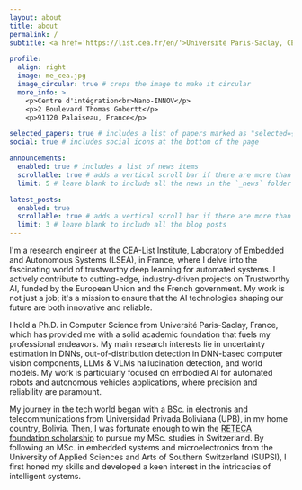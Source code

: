 ```yaml
---
layout: about
title: about
permalink: /
subtitle: <a href='https://list.cea.fr/en/'>Université Paris-Saclay, CEA, List</a>.

profile:
  align: right
  image: me_cea.jpg
  image_circular: true # crops the image to make it circular
  more_info: >
    <p>Centre d'intégration<br>Nano-INNOV</p>
    <p>2 Boulevard Thomas Gobertt</p>
    <p>91120 Palaiseau, France</p>

selected_papers: true # includes a list of papers marked as "selected={true}"
social: true # includes social icons at the bottom of the page

announcements:
  enabled: true # includes a list of news items
  scrollable: true # adds a vertical scroll bar if there are more than 3 news items
  limit: 5 # leave blank to include all the news in the `_news` folder

latest_posts:
  enabled: true
  scrollable: true # adds a vertical scroll bar if there are more than 3 new posts items
  limit: 3 # leave blank to include all the blog posts
---
```


I'm a research engineer at the CEA-List Institute, Laboratory of Embedded and Autonomous Systems (LSEA), in France, where I delve into the fascinating world of trustworthy deep learning for automated systems. I actively contribute to cutting-edge, industry-driven projects on Trustworthy AI, funded by the European Union and the French government. My work is not just a job; it's a mission to ensure that the AI technologies shaping our future are both innovative and reliable.

I hold a Ph.D. in Computer Science from Université Paris-Saclay, France, which has provided me with a solid academic foundation that fuels my professional endeavors.
My main research interests lie in uncertainty estimation in DNNs, out-of-distribution detection in DNN-based computer vision components, LLMs & VLMs hallucination detection, and world models. My work is particularly focused on embodied AI for automated robots and autonomous vehicles applications, where precision and reliability are paramount.

My journey in the tech world began with a BSc. in electronis and telecommunications from Universidad Privada Boliviana (UPB), in my home country, Bolivia. Then, I was fortunate enough to win the <a href='https://www.isea.supsi.ch/en/reteca-foundation'>RETECA foundation scholarship</a> to pursue my MSc. studies in Switzerland. By following an MSc. in embedded systems and microelectronics from the University of Applied Sciences and Arts of Southern Switzerland (SUPSI), I first honed my skills and developed a keen interest in the intricacies of intelligent systems.

<!-- Write your biography here. Tell the world about yourself. Link to your favorite [subreddit](http://reddit.com). You can put a picture in, too. The code is already in, just name your picture `prof_pic.jpg` and put it in the `img/` folder.

Put your address / P.O. box / other info right below your picture. You can also disable any of these elements by editing `profile` property of the YAML header of your `_pages/about.md`. Edit `_bibliography/papers.bib` and Jekyll will render your [publications page](/al-folio/publications/) automatically.

Link to your social media connections, too. This theme is set up to use [Font Awesome icons](https://fontawesome.com/) and [Academicons](https://jpswalsh.github.io/academicons/), like the ones below. Add your Facebook, Twitter, LinkedIn, Google Scholar, or just disable all of them. -->
